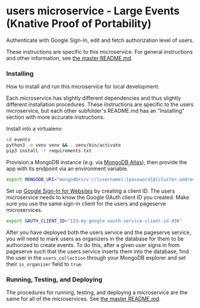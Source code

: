 # users microservice - Large Events (Knative Proof of Portability)

Authenticate with Google Sign-In, edit and fetch authorization level of users.

These instructions are specific to this microservice. For general instructions and other information, see [the master README.md](../README.md).

### Installing

How to install and run this microservice for local development.

Each microservice has slightly different dependencies and thus slightly different installation procedures. These instructions are specific to the users microservice, but each other subfolder's README.md has an "Installing" section with more accurate instructions.

Install into a virtualenv:

```sh
cd events
python3 -m venv venv && . venv/bin/activate
pip3 install -r requirements.txt
```

Provision a MongoDB instance (e.g. via [MongoDB Atlas](https://www.mongodb.com/cloud/atlas)), then provide the app with its endpoint via an environment variable.

```sh
export MONGODB_URI="mongodb+srv://[username]:[password]@[cluster-address]"
```

Set up [Google Sign-In for Websites](https://developers.google.com/identity/sign-in/web/sign-in) by creating a client ID. The users microservice needs to know the Google OAuth client ID you created. Make sure you use the same sign-in client for the users and pageserve microservices.

```sh
export GAUTH_CLIENT_ID="123-my-google-oauth-service-client-id-456"
```

After you have deployed both the users service and the pageserve service, you will need to mark users as organizers in the database for them to be authorized to create events. To do this, after a given user signs in from pageserve such that the users service inserts them into the database, find the user in the `users_collection` through your MongoDB explorer and set their `is_organizer` field to `true`.

### Running, Testing, and Deploying

The procedures for running, testing, and deploying a microservice are the same for all of the microservices. See [the master README.md](../README.md).
